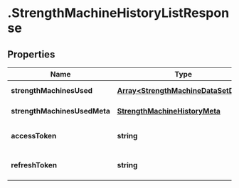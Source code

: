 # .StrengthMachineHistoryListResponse

## Properties

Name | Type | Description | Notes
------------ | ------------- | ------------- | -------------
**strengthMachinesUsed** | [**Array&lt;StrengthMachineDataSetData&gt;**](StrengthMachineDataSetData.md) |  | [default to undefined]
**strengthMachinesUsedMeta** | [**StrengthMachineHistoryMeta**](StrengthMachineHistoryMeta.md) |  | [default to undefined]
**accessToken** | **string** |  | [optional] [default to undefined]
**refreshToken** | **string** |  | [optional] [default to undefined]

